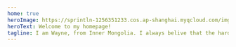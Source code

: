 ```yaml
---
home: true
heroImage: https://sprintln-1256351233.cos.ap-shanghai.myqcloud.com/img/boy.png
heroText: Welcome to my homepage!
tagline: I am Wayne, from Inner Mongolia. I always belive that the harder you work,the luckier you will be.
---
```


<!-- [<img src="/car.gif">](https://www.bilibili.com/video/BV1mf4y1W7bv?from=search&seid=15028316560055491947) -->

<!-- <ClientOnly>
  <my-demo></my-demo>
</ClientOnly> -->

<!-- <homepageImage msg="123">
</homepageImage> -->